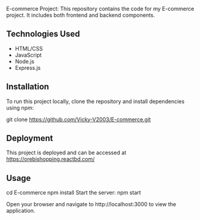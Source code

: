  E-commerce Project:
This repository contains the code for my E-commerce project. It includes both frontend and backend components.

   ## Technologies Used

   - HTML/CSS
   - JavaScript
   - Node.js
   - Express.js

   ## Installation

   To run this project locally, clone the repository and install dependencies using npm:

   git clone https://github.com/Vicky-V2003/E-commerce.git
  

## Deployment

This project is deployed and can be accessed at  https://orebishopping.reactbd.com/

 ## Usage
   cd E-commerce
   npm install
   Start the server:
   npm start

   Open your browser and navigate to http://localhost:3000 to view the application.

   



